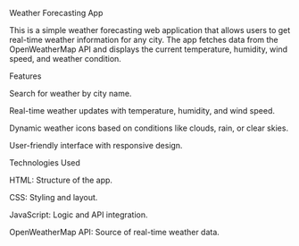 Weather Forecasting App

This is a simple weather forecasting web application that allows users to get real-time weather information for any city. The app fetches data from the OpenWeatherMap API and displays the current temperature, humidity, wind speed, and weather condition.

Features

Search for weather by city name.

Real-time weather updates with temperature, humidity, and wind speed.

Dynamic weather icons based on conditions like clouds, rain, or clear skies.

User-friendly interface with responsive design.

Technologies Used

HTML: Structure of the app.

CSS: Styling and layout.

JavaScript: Logic and API integration.

OpenWeatherMap API: Source of real-time weather data.
